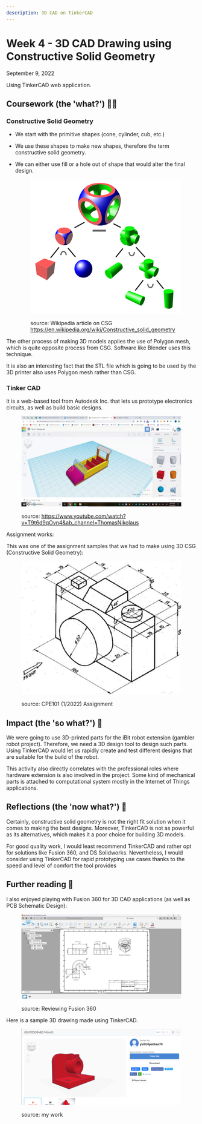 ```yaml
---
description: 3D CAD on TinkerCAD
---
```


# Week 4 - 3D CAD Drawing using Constructive Solid Geometry

September 9, 2022

Using TinkerCAD web application.

## Coursework (the 'what?') 🤷‍♂️

### Constructive Solid Geometry

* We start with the primitive shapes (cone, cylinder, cub, etc.)
* We use these shapes to make new shapes, therefore the term constructive solid geometry.
*   We can either use fill or a hole out of shape that would alter the final design.

    <figure><img src="../.gitbook/assets/image (6) (1).png" alt=""><figcaption><p>source: Wikipedia article on CSG <a href="https://en.wikipedia.org/wiki/Constructive_solid_geometry">https://en.wikipedia.org/wiki/Constructive_solid_geometry</a></p></figcaption></figure>

The other process of making 3D models applies the use of Polygon mesh, which is quite opposite process from CSG. Software like Blender uses this technique.

It is also an interesting fact that the STL file which is going to be used by the 3D printer also uses Polygon mesh rather than CSG.

### **Tinker CAD**

It is a web-based tool from Autodesk Inc. that lets us prototype electronics circuits, as well as build basic designs.

<figure><img src="../.gitbook/assets/image (8).png" alt=""><figcaption><p>source: <a href="https://www.youtube.com/watch?v=T9t6d9qOvn4&#x26;ab_channel=ThomasNikolaus">https://www.youtube.com/watch?v=T9t6d9qOvn4&#x26;ab_channel=ThomasNikolaus</a></p></figcaption></figure>

Assignment works:

This was one of the assignment samples that we had to make using 3D CSG (Constructive Solid Geometry):

<figure><img src="../.gitbook/assets/image (3) (2).png" alt=""><figcaption><p>source: CPE101 (1/2022) Assignment</p></figcaption></figure>

## Impact (the 'so what?') 🚀

We were going to use 3D-printed parts for the iBit robot extension (gambler robot project). Therefore, we need a 3D design tool to design such parts. Using TinkerCAD would let us rapidly create and test different designs that are suitable for the build of the robot.

This activity also directly correlates with the professional roles where hardware extension is also involved in the project. Some kind of mechanical parts is attached to computational system mostly in the Internet of Things applications.

## Reflections (the 'now what?') 🤔

Certainly, constructive solid geometry is not the right fit solution when it comes to making the best designs. Moreover, TinkerCAD is not as powerful as its alternatives, which makes it a poor choice for building 3D models.

For good quality work, I would least recommend TinkerCAD and rather opt for solutions like Fusion 360, and DS Solidworks. Nevertheless, I would consider using TinkerCAD for rapid prototyping use cases thanks to the speed and level of comfort the tool provides

## Further reading 📄

I also enjoyed playing with Fusion 360 for 3D CAD applications (as well as PCB Schematic Design):

<figure><img src="../.gitbook/assets/image (4).png" alt=""><figcaption><p>source: Reviewing Fusion 360</p></figcaption></figure>

Here is a sample 3D drawing made using TinkerCAD.

<figure><img src="../.gitbook/assets/image (1) (1) (2).png" alt=""><figcaption><p>source: my work</p></figcaption></figure>
